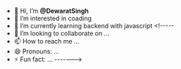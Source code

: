 - 👋 Hi, I’m <b>@DewaratSingh</b>
- 👀 I’m interested in coading
- 🌱 I’m currently learning backend with javascript <!-----
- 💞️ I’m looking to collaborate on ...
- 📫 How to reach me ...
- 😄 Pronouns: ...
- ⚡ Fun fact: ...
------->
<!---
DewaratSingh/DewaratSingh is a ✨ special ✨ repository because its `README.md` (this file) appears on your GitHub profile.
You can click the Preview link to take a look at your changes.
--->
